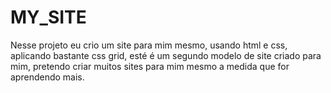 # MY_SITE

Nesse projeto eu crio um site para mim mesmo, usando html e css, aplicando bastante css grid, esté é um segundo modelo de site criado para mim, pretendo criar 
muitos sites para mim mesmo a medida que for aprendendo mais.

